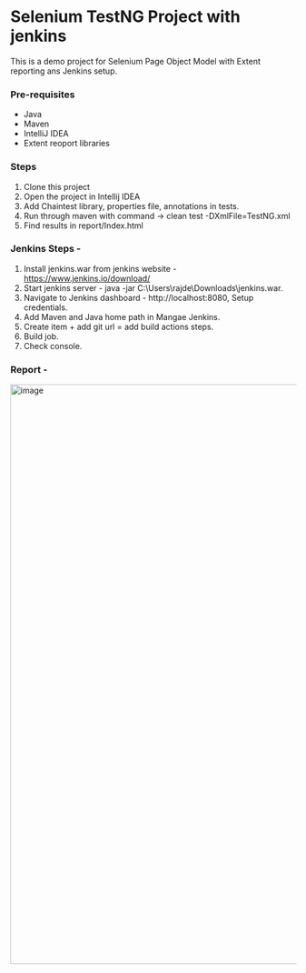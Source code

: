 # Selenium TestNG Project with jenkins

This is a demo project for Selenium Page Object Model with Extent reporting ans Jenkins setup.

### Pre-requisites
* Java
* Maven
* IntelliJ IDEA
* Extent reoport libraries

### Steps
1. Clone this project
2. Open the project in Intellij IDEA
3. Add Chaintest library, properties file, annotations in tests.
4. Run through maven with command -> clean test -DXmlFile=TestNG.xml
5. Find results in report/Index.html

### Jenkins Steps - 
1. Install jenkins.war from jenkins website - https://www.jenkins.io/download/
2. Start jenkins server - java -jar C:\Users\rajde\Downloads\jenkins.war.
3. Navigate to Jenkins dashboard - http://localhost:8080, Setup credentials.
4. Add Maven and Java home path in Mangae Jenkins.
5. Create item + add git url = add build actions steps.
6. Build job.
7. Check console.
   
### Report -

<img width="1920" height="1020" alt="image" src="https://github.com/user-attachments/assets/1fb86006-60c3-4dbe-a90d-c233563ace26" />

